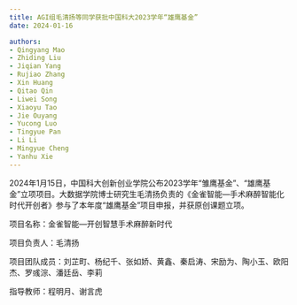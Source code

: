 ```yaml
---
title: AGI组毛清扬等同学获批中国科大2023学年“雄鹰基金”
date: 2024-01-16

authors:
- Qingyang Mao
- Zhiding Liu
- Jiqian Yang
- Rujiao Zhang
- Xin Huang
- Qitao Qin
- Liwei Song
- Xiaoyu Tao
- Jie Ouyang
- Yucong Luo
- Tingyue Pan
- Li Li
- Mingyue Cheng
- Yanhu Xie
---
```


2024年1月15日，中国科大创新创业学院公布2023学年“雏鹰基金”、“雄鹰基金”立项项目。大数据学院博士研究生毛清扬负责的《金雀智能—手术麻醉智能化时代开创者》参与了本年度“雄鹰基金”项目申报，并获原创课题立项。

<!--more-->

项目名称：金雀智能—开创智慧手术麻醉新时代

项目负责人：毛清扬

项目团队成员：刘芷町、杨纪千、张如娇、黄鑫、秦启涛、宋励为、陶小玉、欧阳杰、罗彧淙、潘廷岳、李莉

指导教师：程明月、谢言虎